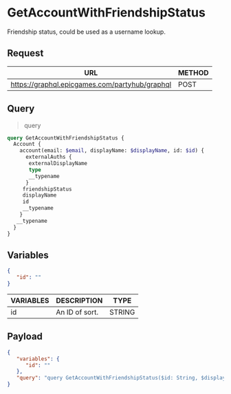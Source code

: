 # GetAccountWithFriendshipStatus

Friendship status, could be used as a username lookup.

## Request
| URL | METHOD |
| - | - |
| https://graphql.epicgames.com/partyhub/graphql | POST |

## Query
> query
```graphql
query GetAccountWithFriendshipStatus {
  Account {
    account(email: $email, displayName: $displayName, id: $id) {
      externalAuths {
       externalDisplayName
       type
       __typename
      }
     friendshipStatus
     displayName
     id
     __typename
    }
   __typename
  }
}
```

## Variables
```json
{
   "id": ""
}
```
| VARIABLES | DESCRIPTION | TYPE |
| - | - | - |
| id | An ID of sort. | STRING |

## Payload
```json
{
   "variables": {
      "id": ""
   },
   "query": "query GetAccountWithFriendshipStatus($id: String, $displayName: String, $email: String) { Account { __typename account(id: $id, displayName: $displayName, email: $email) { __typename id displayName friendshipStatus externalAuths { __typename type externalDisplayName } } } }"
}
```